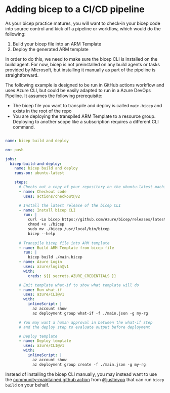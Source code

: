 # Adding bicep to a CI/CD pipeline

As your bicep practice matures, you will want to check-in your bicep code into source control and kick off a pipeline or workflow, which would do the following:

1. Build your bicep file into an ARM Template
1. Deploy the generated ARM template

In order to do this, we need to make sure the bicep CLI is installed on the build agent. For now, bicep is not preinstalled on any build agents or tasks provided by Microsoft, but installing it manually as part of the pipeline is straightforward.

The following example is designed to be run in GitHub actions workflow and uses Azure CLI, but could be easily adapted to run in a Azure DevOps Pipeline. It assumes the following prerequisite:

* The bicep file you want to transpile and deploy is called `main.bicep` and exists in the root of the repo
* You are deploying the transpiled ARM Template to a resource group. Deploying to another scope like a subscription requires a different CLI command.

```yaml

name: bicep build and deploy

on: push

jobs:
  bicep-build-and-deploy:
    name: bicep build and deploy
    runs-on: ubuntu-latest

    steps:
      # Checks out a copy of your repository on the ubuntu-latest machine
      - name: Checkout code
        uses: actions/checkout@v2

      # Install the latest release of the bicep CLI
      - name: Install bicep CLI
        run: |
          curl -Lo bicep https://github.com/Azure/bicep/releases/latest/download/bicep-linux-x64
          chmod +x ./bicep
          sudo mv ./bicep /usr/local/bin/bicep
          bicep --help
           
      # Transpile bicep file into ARM template
      - name: Build ARM Template from bicep file
        run: |
          bicep build ./main.bicep
      - name: Azure Login
        uses: azure/login@v1
        with:
          creds: ${{ secrets.AZURE_CREDENTIALS }}

      # Emit template what-if to show what template will do
      - name: Run what-if
        uses: azure/CLI@v1
        with:
          inlineScript: |
            az account show
            az deployment group what-if -f ./main.json -g my-rg

      # You may want a human approval in between the what-if step 
      # and the deploy step to evaluate output before deployment

      # Deploy template
      - name: Deploy template
        uses: azure/CLI@v1
        with:
          inlineScript: |
            az account show
            az deployment group create -f ./main.json -g my-rg
```

Instead of installing the bicep CLI manually, you may instead want to use the [community-maintained github action](https://github.com/marketplace/actions/bicep-build) from [@justinyoo](https://github.com/justinyoo) that can run `bicep build` on your behalf.
